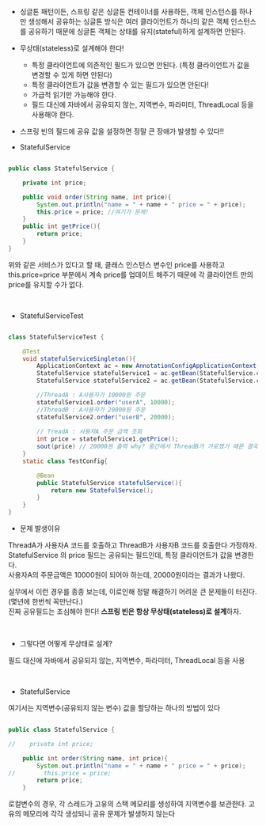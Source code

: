 * 싱글톤 패턴이든, 스프링 같은 싱글톤 컨테이너를 사용하든, 객체 인스턴스를 하나만 생성해서 공유하는
싱글톤 방식은 여러 클라이언트가 하나의 같은 객체 인스턴스를 공유하기 때문에 싱글톤 객체는 상태를
유지(stateful)하게 설계하면 안된다.

* 무상태(stateless)로 설계해야 한다!
  * 특정 클라이언트에 의존적인 필드가 있으면 안된다. (특정 클라이언트가 값을 변경할 수 있게 하면 안된다)
  * 특정 클라이언트가 값을 변경할 수 있는 필드가 있으면 안된다!
  * 가급적 읽기만 가능해야 한다.
  * 필드 대신에 자바에서 공유되지 않는, 지역변수, 파라미터, ThreadLocal 등을 사용해야 한다.


* 스프링 빈의 필드에 공유 값을 설정하면 정말 큰 장애가 발생할 수 있다!!

- StatefulService

```java

public class StatefulService {

    private int price;

    public void order(String name, int price){
        System.out.println("name = " + name + " price = " + price);
        this.price = price; //여기가 문제!
    }
    public int getPrice(){
        return price;
    }
}

```

위와 같은 서비스가 있다고 할 때, 클래스 인스턴스 변수인 price를 사용하고 <br/>
this.price=price 부분에서 계속 price를 업데이트 해주기 때문에 각 클라이언트 만의 price를 유지할 수가 없다.

<br/>

- StatefulServiceTest


```java

class StatefulServiceTest {

    @Test
    void statefulServiceSingleton(){
        ApplicationContext ac = new AnnotationConfigApplicationContext(TestConfig.class);
        StatefulService statefulService1 = ac.getBean(StatefulService.class);
        StatefulService statefulService2 = ac.getBean(StatefulService.class);

        //ThreadA : A사용자가 10000원 주문
        statefulService1.order("userA", 10000);
        //ThreadB : A사용자가 20000원 주문
        statefulService2.order("userB", 20000);
        
        // TreadA : 사용자A 주문 금액 조회
        int price = statefulService1.getPrice();
        sout(price) // 20000원 출력 why? 중간에서 ThreadB가 가로챘기 때문 결국 사용자 A는 10000을 샀기 때문에 20000의 값은 잘못 된 것
    }
    static class TestConfig{

        @Bean
        public StatefulService statefulService(){
            return new StatefulService();
        }
    }
}

```

- 문제 발생이유

ThreadA가 사용자A 코드를 호출하고 ThreadB가 사용자B 코드를 호출한다 가정하자. <br/>
StatefulService 의 price 필드는 공유되는 필드인데, 특정 클라이언트가 값을 변경한다. <br/>
사용자A의 주문금액은 10000원이 되어야 하는데, 20000원이라는 결과가 나왔다.

실무에서 이런 경우를 종종 보는데, 이로인해 정말 해결하기 어려운 큰 문제들이 터진다.(몇년에 한번씩 꼭만난다.) <br/>
진짜 공유필드는 조심해야 한다! **스프링 빈은 항상 무상태(stateless)로 설계**하자.

<br/>

- 그렇다면 어떻게 무상태로 설계?

필드 대신에 자바에서 공유되지 않는, 지역변수, 파라미터, ThreadLocal 등을 사용

<br/>

- StatefulService

 여기서는 지역변수(공유되지 않는 변수) 값을 할당하는 하나의 방법이 있다

```java

public class StatefulService {

//    private int price;

    public int order(String name, int price){
        System.out.println("name = " + name + " price = " + price);
//        this.price = price;
        return price;
    }

```

로컬변수의 경우, 각 스레드가 고유의 스택 메모리를 생성하여 지역변수를 보관한다.
고유의 메모리에 각각 생성되니 공유 문제가 발생하지 않는다


